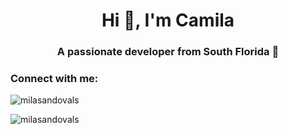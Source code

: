 <h1 align="center">Hi 👋, I'm Camila</h1>
<h3 align="center">A passionate developer from South Florida 🌴</h3>

<h3 align="left">Connect with me:</h3>
<p align="left">
</p>

<p><img align="center" src="https://github-readme-stats.vercel.app/api/top-langs?username=milasandovals&show_icons=true&locale=en&layout=compact" alt="milasandovals" /></p>

<p><img align="center" src="https://github-readme-streak-stats.herokuapp.com/?user=milasandovals&" alt="milasandovals" /></p>
